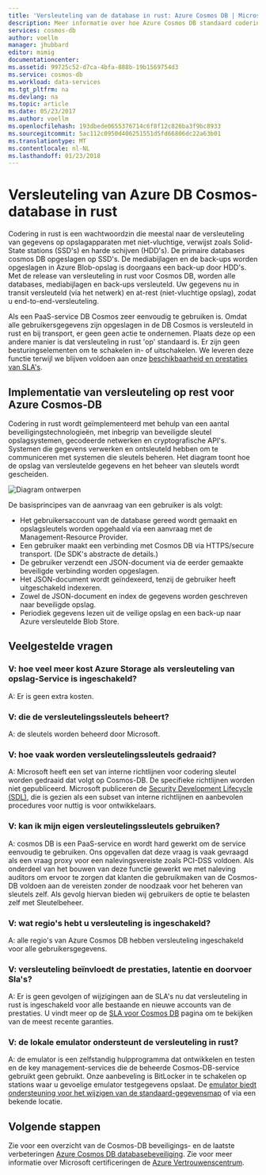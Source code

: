 ```yaml
---
title: 'Versleuteling van de database in rust: Azure Cosmos DB | Microsoft Docs'
description: Meer informatie over hoe Azure Cosmos DB standaard codering van alle gegevens biedt.
services: cosmos-db
author: voellm
manager: jhubbard
editor: mimig
documentationcenter: 
ms.assetid: 99725c52-d7ca-4bfa-888b-19b1569754d3
ms.service: cosmos-db
ms.workload: data-services
ms.tgt_pltfrm: na
ms.devlang: na
ms.topic: article
ms.date: 05/23/2017
ms.author: voellm
ms.openlocfilehash: 193dbede0655376714c6f8f12c826ba3f9bc8933
ms.sourcegitcommit: 5ac112c0950d406251551d5fd66806dc22a63b01
ms.translationtype: MT
ms.contentlocale: nl-NL
ms.lasthandoff: 01/23/2018
---
```

# <a name="azure-cosmos-db-database-encryption-at-rest"></a>Versleuteling van Azure DB Cosmos-database in rust

Codering in rust is een wachtwoordzin die meestal naar de versleuteling van gegevens op opslagapparaten met niet-vluchtige, verwijst zoals Solid-State stations (SSD's) en harde schijven (HDD's). De primaire databases cosmos DB opgeslagen op SSD's. De mediabijlagen en de back-ups worden opgeslagen in Azure Blob-opslag is doorgaans een back-up door HDD's. Met de release van versleuteling in rust voor Cosmos DB, worden alle databases, mediabijlagen en back-ups versleuteld. Uw gegevens nu in transit versleuteld (via het netwerk) en at-rest (niet-vluchtige opslag), zodat u end-to-end-versleuteling.

Als een PaaS-service DB Cosmos zeer eenvoudig te gebruiken is. Omdat alle gebruikersgegevens zijn opgeslagen in de DB Cosmos is versleuteld in rust en bij transport, er geen geen actie te ondernemen. Plaats deze op een andere manier is dat versleuteling in rust 'op' standaard is. Er zijn geen besturingselementen om te schakelen in- of uitschakelen. We leveren deze functie terwijl we blijven voldoen aan onze [beschikbaarheid en prestaties van SLA's](https://azure.microsoft.com/support/legal/sla/cosmos-db).

## <a name="implementation-of-encryption-at-rest-for-azure-cosmos-db"></a>Implementatie van versleuteling op rest voor Azure Cosmos-DB

Codering in rust wordt geïmplementeerd met behulp van een aantal beveiligingstechnologieën, met inbegrip van beveiligde sleutel opslagsystemen, gecodeerde netwerken en cryptografische API's. Systemen die gegevens verwerken en ontsleuteld hebben om te communiceren met systemen die sleutels beheren. Het diagram toont hoe de opslag van versleutelde gegevens en het beheer van sleutels wordt gescheiden. 

![Diagram ontwerpen](./media/database-encryption-at-rest/design-diagram.png)

De basisprincipes van de aanvraag van een gebruiker is als volgt:
- Het gebruikersaccount van de database gereed wordt gemaakt en opslagsleutels worden opgehaald via een aanvraag met de Management-Resource Provider.
- Een gebruiker maakt een verbinding met Cosmos DB via HTTPS/secure transport. (De SDK's abstracte de details.)
- De gebruiker verzendt een JSON-document via de eerder gemaakte beveiligde verbinding worden opgeslagen.
- Het JSON-document wordt geïndexeerd, tenzij de gebruiker heeft uitgeschakeld indexeren.
- Zowel de JSON-document en index de gegevens worden geschreven naar beveiligde opslag.
- Periodiek gegevens lezen uit de veilige opslag en een back-up naar Azure versleutelde Blob Store.

## <a name="frequently-asked-questions"></a>Veelgestelde vragen

### <a name="q-how-much-more-does-azure-storage-cost-if-storage-service-encryption-is-enabled"></a>V: hoe veel meer kost Azure Storage als versleuteling van opslag-Service is ingeschakeld?
A: Er is geen extra kosten.

### <a name="q-who-manages-the-encryption-keys"></a>V: die de versleutelingssleutels beheert?
A: de sleutels worden beheerd door Microsoft.

### <a name="q-how-often-are-encryption-keys-rotated"></a>V: hoe vaak worden versleutelingssleutels gedraaid?
A: Microsoft heeft een set van interne richtlijnen voor codering sleutel worden gedraaid dat volgt op Cosmos-DB. De specifieke richtlijnen worden niet gepubliceerd. Microsoft publiceren de [Security Development Lifecycle (SDL)](https://www.microsoft.com/sdl/default.aspx), die is gezien als een subset van interne richtlijnen en aanbevolen procedures voor nuttig is voor ontwikkelaars.

### <a name="q-can-i-use-my-own-encryption-keys"></a>V: kan ik mijn eigen versleutelingssleutels gebruiken?
A: cosmos DB is een PaaS-service en wordt hard gewerkt om de service eenvoudig te gebruiken. Ons opgevallen dat deze vraag is vaak gevraagd als een vraag proxy voor een nalevingsvereiste zoals PCI-DSS voldoen. Als onderdeel van het bouwen van deze functie gewerkt we met naleving auditors om ervoor te zorgen dat klanten die gebruikmaken van de Cosmos-DB voldoen aan de vereisten zonder de noodzaak voor het beheren van sleutels zelf.
Als gevolg hiervan bieden wij gebruikers de optie te belasten zelf met Sleutelbeheer.

### <a name="q-what-regions-have-encryption-turned-on"></a>V: wat regio's hebt u versleuteling is ingeschakeld?
A: alle regio's van Azure Cosmos DB hebben versleuteling ingeschakeld voor alle gebruikersgegevens.

### <a name="q-does-encryption-affect-the-performance-latency-and-throughput-slas"></a>V: versleuteling beïnvloedt de prestaties, latentie en doorvoer Sla's?
A: Er is geen gevolgen of wijzigingen aan de SLA's nu dat versleuteling in rust is ingeschakeld voor alle bestaande en nieuwe accounts van de prestaties. U vindt meer op de [SLA voor Cosmos DB](https://azure.microsoft.com/support/legal/sla/cosmos-db) pagina om te bekijken van de meest recente garanties.

### <a name="q-does-the-local-emulator-support-encryption-at-rest"></a>V: de lokale emulator ondersteunt de versleuteling in rust?
A: de emulator is een zelfstandig hulpprogramma dat ontwikkelen en testen en de key management-services die de beheerde Cosmos-DB-service gebruikt geen gebruikt. Onze aanbeveling is BitLocker in te schakelen op stations waar u gevoelige emulator testgegevens opslaat. De [emulator biedt ondersteuning voor het wijzigen van de standaard-gegevensmap](local-emulator.md) of via een bekende locatie.

## <a name="next-steps"></a>Volgende stappen

Zie voor een overzicht van de Cosmos-DB beveiligings- en de laatste verbeteringen [Azure Cosmos DB databasebeveiliging](database-security.md).
Zie voor meer informatie over Microsoft certificeringen de [Azure Vertrouwenscentrum](https://azure.microsoft.com/en-us/support/trust-center/).
